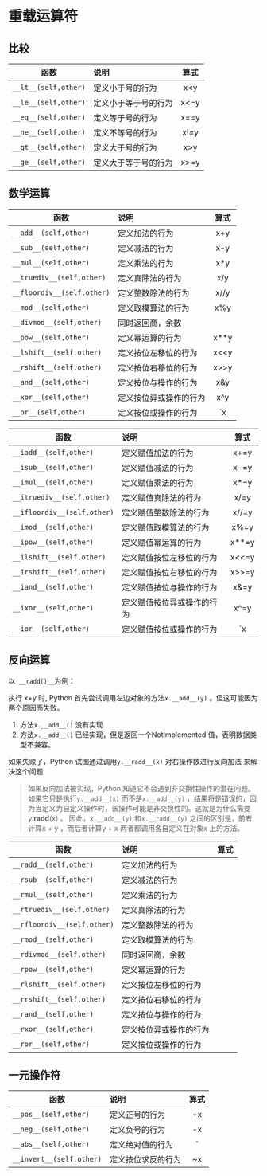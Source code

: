 # 重载运算符

## 比较

函数 | 说明 | 算式
---------|:----------|:---------:
 `__lt__(self,other)` | 定义小于号的行为 | x<y
 `__le__(self,other)` | 定义小于等于号的行为 | x<=y
 `__eq__(self,other)` | 定义等于号的行为 | x==y
 `__ne__(self,other)` | 定义不等号的行为 | x!=y
 `__gt__(self,other)` | 定义大于号的行为 | x>y
 `__ge__(self,other)` | 定义大于等于号的行为 | x>=y

## 数学运算

函数 | 说明 | 算式
---------|:----------|:---------:
 `__add__(self,other)` | 定义加法的行为 | x+y
 `__sub__(self,other)` | 定义减法的行为 | x-y
 `__mul__(self,other)` | 定义乘法的行为 | x*y
 `__truediv__(self,other)` | 定义真除法的行为 | x/y
 `__floordiv__(self,other)` | 定义整数除法的行为 | x//y
 `__mod__(self,other)` | 定义取模算法的行为 | x%y
 `__divmod__(self,other)` | 同时返回商，余数 | 
 `__pow__(self,other)` | 定义幂运算的行为 | x**y
 `__lshift__(self,other)` | 定义按位左移位的行为 | x<<y
 `__rshift__(self,other)` | 定义按位右移位的行为 | x>>y
 `__and__(self,other)` | 定义按位与操作的行为 | x&y
 `__xor__(self,other)` | 定义按位异或操作的行为 | x^y
 `__or__(self,other)` | 定义按位或操作的行为 | `x|y`

 函数 | 说明 | 算式
---------|:----------|:---------:
 `__iadd__(self,other)` | 定义赋值加法的行为 | x+=y
 `__isub__(self,other)` | 定义赋值减法的行为 | x-=y
 `__imul__(self,other)` | 定义赋值乘法的行为 | x*=y
 `__itruediv__(self,other)` | 定义赋值真除法的行为 | x/=y
 `__ifloordiv__(self,other)` | 定义赋值整数除法的行为 | x//=y
 `__imod__(self,other)` | 定义赋值取模算法的行为 | x%=y
 `__ipow__(self,other)` | 定义赋值幂运算的行为 | x**=y
 `__ilshift__(self,other)` | 定义赋值按位左移位的行为 | x<<=y
 `__irshift__(self,other)` | 定义赋值按位右移位的行为 | x>>=y
 `__iand__(self,other)` | 定义赋值按位与操作的行为 | x&=y
 `__ixor__(self,other)` | 定义赋值按位异或操作的行为 |  x^=y
 `__ior__(self,other)` | 定义赋值按位或操作的行为 | `x|=y`




## 反向运算

以` __radd()__`为例：

执行 x+y 时, Python 首先尝试调用左边对象的方法`x.__add__(y)` 。但这可能因为两个原因而失败。
1. 方法`x.__add__()` 没有实现.
2. 方法`x.__add__()` 已经实现，但是返回一个NotImplemented 值，表明数据类型不兼容。

如果失败了，Python 试图通过调用`y.__radd__(x)` 对右操作数进行反向加法 来解决这个问题

>如果反向加法被实现，Python 知道它不会遇到非交换性操作的潜在问题。如果它只是执行`y.__add__(x)` 而不是`x.__add__(y)` ，结果将是错误的，因为当定义为自定义操作时，该操作可能是非交换性的。这就是为什么需要y.__radd__(x) 。
>因此，`x.__add__(y)` 和`x.__radd__(y)` 之间的区别是，前者计算x + y ，而后者计算y + x  两者都调用各自定义在对象x 上的方法。


函数 | 说明 | 算式
---------|:----------|:---------:
 `__radd__(self,other)` | 定义加法的行为 |
 `__rsub__(self,other)` | 定义减法的行为 |
 `__rmul__(self,other)` | 定义乘法的行为 |
 `__rtruediv__(self,other)` | 定义真除法的行为 | 
 `__rfloordiv__(self,other)` | 定义整数除法的行为 | 
 `__rmod__(self,other)` | 定义取模算法的行为 |
 `__rdivmod__(self,other)` | 同时返回商，余数 | 
 `__rpow__(self,other)` | 定义幂运算的行为 |
 `__rlshift__(self,other)` | 定义按位左移位的行为 | 
 `__rrshift__(self,other)` | 定义按位右移位的行为 | 
 `__rand__(self,other)` | 定义按位与操作的行为 | 
 `__rxor__(self,other)` | 定义按位异或操作的行为 |
 `__ror__(self,other)` | 定义按位或操作的行为 | 


 ## 一元操作符

 函数 | 说明 | 算式
---------|:----------|:---------:
 `__pos__(self,other)` | 定义正号的行为 | +x
 `__neg__(self,other)` | 定义负号的行为 | -x
 `__abs__(self,other)` | 定义绝对值的行为 | `|x|`
 `__invert__(self,other)` | 定义按位求反的行为 | ~x

 

